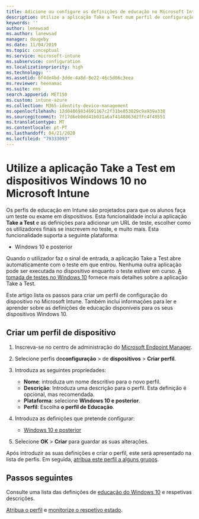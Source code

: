 ```yaml
---
title: Adicione ou configure as definições de educação no Microsoft Intune - Azure [ Microsoft Docs
description: Utilize a aplicação Take a Test num perfil de configuração do dispositivo no Windows 10 e posteriormente em dispositivos no Microsoft Intune. Crie um perfil de configuração utilizando as definições de Educação e introduza um URL de aplicação de teste, escolha como os utilizadores sinuem, monitorizem o ecrã durante o teste e permitam ou previnem sugestões de texto durante o teste.
keywords: ''
author: lenewsad
ms.author: lanewsad
manager: dougeby
ms.date: 11/04/2019
ms.topic: conceptual
ms.service: microsoft-intune
ms.subservice: configuration
ms.localizationpriority: high
ms.technology: ''
ms.assetid: 6f4de4bd-3dde-4a8d-8e22-46c5d06c3eea
ms.reviewer: heenamac
ms.suite: ems
search.appverid: MET150
ms.custom: intune-azure
ms.collection: M365-identity-device-management
ms.openlocfilehash: 12d04869834691167c2f31be853029c9a939a338
ms.sourcegitcommit: 7f17d6eb9dd41b031a6af4148863d2ffc4f49551
ms.translationtype: MT
ms.contentlocale: pt-PT
ms.lasthandoff: 04/21/2020
ms.locfileid: "79333093"
---
```

# <a name="use-the-take-a-test-app-on-windows-10-devices-in-microsoft-intune"></a>Utilize a aplicação Take a Test em dispositivos Windows 10 no Microsoft Intune



Os perfis de educação em Intune são projetados para que os alunos faça um teste ou exame em dispositivos. Esta funcionalidade inclui a aplicação **Take a Test** e as definições para adicionar um URL de teste, escolher como os utilizadores finais se inscrevem no teste, e muito mais. Esta funcionalidade suporta a seguinte plataforma:

- Windows 10 e posterior

Quando o utilizador faz o sinal de entrada, a aplicação Take a Test abre automaticamente com o teste em que entrou. Nenhuma outra aplicação pode ser executada no dispositivo enquanto o teste estiver em curso. [A tomada de testes no Windows 10](https://docs.microsoft.com/education/windows/take-tests-in-windows-10) fornece mais detalhes sobre a aplicação Take a Test.

Este artigo lista os passos para criar um perfil de configuração do dispositivo no Microsoft Intune. Também inclui informações para ler e aprender sobre as definições de educação disponíveis para os seus dispositivos Windows 10.

## <a name="create-a-device-profile"></a>Criar um perfil de dispositivo

1. Inscreva-se no centro de administração do [Microsoft Endpoint Manager](https://go.microsoft.com/fwlink/?linkid=2109431).
2. Selecione perfis de**configuração** > de **dispositivos** > **Criar perfil**.
3. Introduza as seguintes propriedades:

    - **Nome**: introduza um nome descritivo para o novo perfil.
    - **Descrição**: Introduza uma descrição para o perfil. Esta definição é opcional, mas recomendada.
    - **Plataforma**: selecione **Windows 10 e posterior**.
    - **Perfil**: Escolha **o perfil de Educação**.

4. Introduza as definições que pretende configurar:

    - [Windows 10 e posterior](education-settings-windows.md)

5. Selecione **OK** > **Criar** para guardar as suas alterações.

Após introduzir as suas definições e criar o perfil, este será apresentado na lista de perfis. Em seguida, [atribua este perfil a alguns grupos](device-profile-assign.md).

## <a name="next-steps"></a>Passos seguintes

Consulte uma lista das definições de [educação do Windows 10](education-settings-windows.md) e respetivas descrições.

[Atribua o perfil](device-profile-assign.md) e [monitorize o respetivo estado](device-profile-monitor.md).
